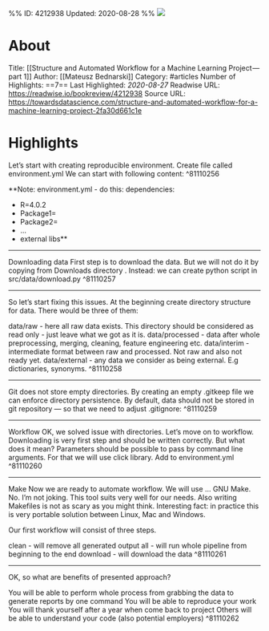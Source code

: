 %%
ID: 4212938
Updated: 2020-08-28
%%
![](https://readwise-assets.s3.amazonaws.com/static/images/article4.6bc1851654a0.png)

# About
Title: [[Structure and Automated Workflow for a Machine Learning Project — part 1]]
Author: [[Mateusz Bednarski]]
Category: #articles
Number of Highlights: ==7==
Last Highlighted: *2020-08-27*
Readwise URL: https://readwise.io/bookreview/4212938
Source URL: https://towardsdatascience.com/structure-and-automated-workflow-for-a-machine-learning-project-2fa30d661c1e


# Highlights 
Let’s start with creating reproducible environment. Create file called environment.yml We can start with following content:  ^81110256

**Note: environment.yml - do this: 
dependencies:
  - R=4.0.2
  - Package1=<version>
  - Package2=<version>
  - ...
  - external libs**

---

Downloading data
First step is to download the data. But we will not do it by copying from Downloads directory . Instead: we can create python script in src/data/download.py  ^81110257

---

So let’s start fixing this issues. At the beginning create directory structure for data. There would be three of them:

data/raw - here all raw data exists. This directory should be considered as read only - just leave what we got as it is.
data/processed - data after whole preprocessing, merging, cleaning, feature engineering etc.
data/interim - intermediate format between raw and processed. Not raw and also not ready yet.
data/external - any data we consider as being external. E.g dictionaries, synonyms.  ^81110258

---

Git does not store empty directories. By creating an empty .gitkeep file we can enforce directory persistence. By default, data should not be stored in git repository — so that we need to adjust .gitignore:  ^81110259

---

Workflow
OK, we solved issue with directories. Let’s move on to workflow. Downloading is very first step and should be written correctly. But what does it mean? Parameters should be possible to pass by command line arguments. For that we will use click library. Add to environment.yml  ^81110260

---

Make
Now we are ready to automate workflow. We will use … GNU Make. No. I’m not joking. This tool suits very well for our needs. Also writing Makefiles is not as scary as you might think. Interesting fact: in practice this is very portable solution between Linux, Mac and Windows.

Our first workflow will consist of three steps.

clean - will remove all generated output
all - will run whole pipeline from beginning to the end
download - will download the data  ^81110261

---

OK, so what are benefits of presented approach?

You will be able to perform whole process from grabbing the data to generate reports by one command
You will be able to reproduce your work
You will thank yourself after a year when come back to project
Others will be able to understand your code (also potential employers)  ^81110262

